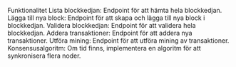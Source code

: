 Funktionalitet
Lista blockkedjan: Endpoint för att hämta hela blockkedjan.
Lägga till nya block: Endpoint för att skapa och lägga till nya block i blockkedjan.
Validera blockkedjan: Endpoint för att validera hela blockkedjan.
Addera transaktioner: Endpoint för att addera nya transaktioner.
Utföra mining: Endpoint för att utföra mining av transaktioner.
Konsensusalgoritm: Om tid finns, implementera en algoritm för att synkronisera flera noder.